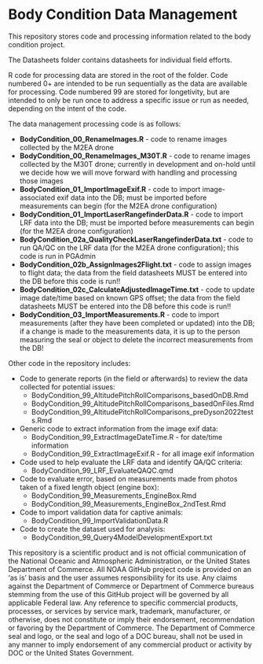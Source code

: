# Body Condition Data Management

This repository stores code and processing information related to the body condition project.

The Datasheets folder contains datasheets for individual field efforts. 

R code for processing data are stored in the root of the folder. Code numbered 0+ are intended to be run sequentially as the data are available for processing. Code numbered 99 are stored for longetivity, but are intended to only be run once to address a specific issue or run as needed, depending on the intent of the code.

The data management processing code is as follows:
* **BodyCondition_00_RenameImages.R** - code to rename images collected by the M2EA drone
* **BodyCondition_00_RenameImages_M30T.R** - code to rename images collected by the M30T drone; currently in development and on-hold until we decide how we will move forward with handling and processing those images
* **BodyCondition_01_ImportImageExif.R** - code to import image-associated exif data into the DB; must be imported before measurements can begin (for the M2EA drone configuration)
* **BodyCondition_01_ImportLaserRangefinderData.R** - code to import LRF data into the DB; must be imported before measurements can begin (for the M2EA drone configuration)
* **BodyCondition_02a_QualityCheckLaserRangefinderData.txt** - code to run QA/QC on the LRF data (for the M2EA drone configuration); this code is run in PGAdmin
* **BodyCondition_02b_AssignImages2Flight.txt** - code to assign images to flight data; the data from the field datasheets MUST be entered into the DB before this code is run!!
* **BodyCondition_02c_CalculateAdjustedImageTime.txt** - code to update image date/time based on known GPS offset; the data from the field datasheets MUST be entered into the DB before this code is run!!
* **BodyCondition_03_ImportMeasurements.R** - code to import measurements (after they have been completed or updated) into the DB; if a change is made to the measurements data, it is up to the person measuring the seal or object to delete the incorrect measurements from the DB!

Other code in the repository includes:
* Code to generate reports (in the field or afterwards) to review the data collected for potential issues:
	* BodyCondition_99_AltitudePitchRollComparisons_basedOnDB.Rmd
	* BodyCondition_99_AltitudePitchRollComparisons_basedOnFiles.Rmd
	* BodyCondition_99_AltitudePitchRollComparisons_preDyson2022tests.Rmd
* Generic code to extract information from the image exif data:
	* BodyCondition_99_ExtractImageDateTime.R - for date/time information
	* BodyCondition_99_ExtractImageExif.R - for all image exif information
* Code used to help evaluate the LRF data and identify QA/QC criteria:
	* BodyCondition_99_LRF_EvaluateQAQC.qmd
* Code to evaluate error, based on measurements made from photos taken of a fixed length object (engine box):
	* BodyCondition_99_Measurements_EngineBox.Rmd
	* BodyCondition_99_Measurements_EngineBox_2ndTest.Rmd
* Code to import validation data for captive animals:
	* BodyCondition_99_ImportValidationData.R
* Code to create the dataset used for analysis:
	* BodyCondition_99_Query4ModelDevelopmentExport.txt
	
This repository is a scientific product and is not official communication of the National Oceanic and Atmospheric Administration, or the United States Department of Commerce. All NOAA GitHub project code is provided on an ‘as is’ basis and the user assumes responsibility for its use. Any claims against the Department of Commerce or Department of Commerce bureaus stemming from the use of this GitHub project will be governed by all applicable Federal law. Any reference to specific commercial products, processes, or services by service mark, trademark, manufacturer, or otherwise, does not constitute or imply their endorsement, recommendation or favoring by the Department of Commerce. The Department of Commerce seal and logo, or the seal and logo of a DOC bureau, shall not be used in any manner to imply endorsement of any commercial product or activity by DOC or the United States Government.